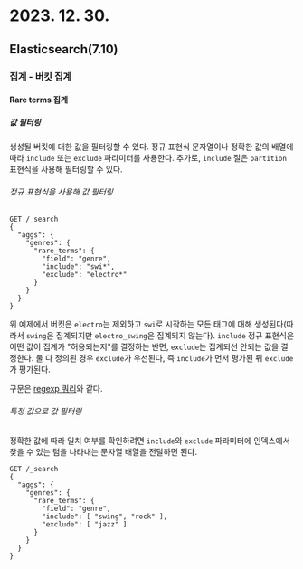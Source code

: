 # 2023. 12. 30.

## Elasticsearch(7.10)

### 집계 - 버킷 집계

#### Rare terms 집계

##### 값 필터링

생성될 버킷에 대한 값을 필터링할 수 있다. 정규 표현식 문자열이나 정확한 값의 배열에 따라 `include` 또는 `exclude` 파라미터를 사용한다. 추가로, `include` 절은 `partition` 표현식을 사용해 필터링할 수 있다.

###### 정규 표현식을 사용해 값 필터링

```http
GET /_search
{
  "aggs": {
    "genres": {
      "rare_terms": {
        "field": "genre",
        "include": "swi*",
        "exclude": "electro*"
      }
    }
  }
}
```

위 예제에서 버킷은 `electro`는 제외하고 `swi`로 시작하는 모든 태그에 대해 생성된다(따라서 `swing`은 집계되지만 `electro_swing`은 집계되지 않는다). `include` 정규 표현식은 어떤 값이 집계가 "허용되는지"를 결정하는 반면, `exclude`는 집계되선 안되는 값을 결정한다. 둘 다 정의된 경우 `exclude`가 우선된다, 즉 `include`가 먼저 평가된 뒤 `exclude`가 평가된다.

구문은 [regexp 쿼리][regexp-query]와 같다.

###### 특정 값으로 값 필터링

정확한 값에 따라 일치 여부를 확인하려면 `include`와 `exclude` 파라미터에 인덱스에서 찾을 수 있는 텀을 나타내는 문자열 배열을 전달하면 된다.

```http
GET /_search
{
  "aggs": {
    "genres": {
      "rare_terms": {
        "field": "genre",
        "include": [ "swing", "rock" ],
        "exclude": [ "jazz" ]
      }
    }
  }
}
```



[regexp-query]: https://www.elastic.co/guide/en/elasticsearch/reference/7.10/regexp-syntax.html
